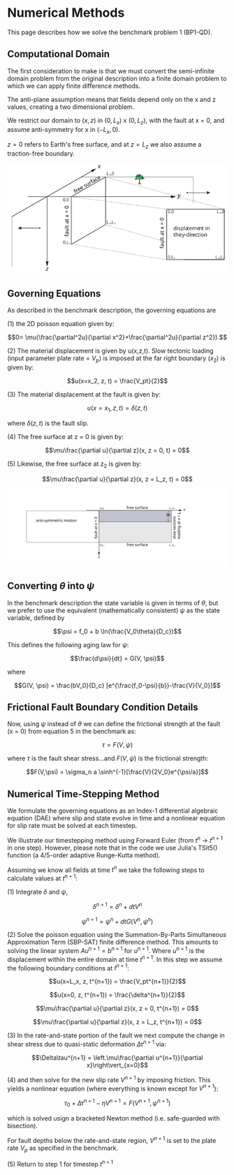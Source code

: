 # Numerical Methods
This page describes how we solve the benchmark problem 1 (BP1-QD).

## Computational Domain
The first consideration to make is that we must convert the semi-infinite domain problem from the original description into a finite domain problem to which we can apply finite difference methods.

The anti-plane assumption means that fields depend only on the x and z values, creating a two dimensional problem.

We restrict our domain to $(x, z)$ in $(0, L_x)$ x $(0, L_z)$, with the fault at x = 0, and assume anti-symmetry for x in $(-L_x, 0)$. 

$z = 0$ refers to Earth's free surface, and at $z = L_z$ we also assume a traction-free boundary. 

![BP schematic 1](img/BP_schematic_1.svg)

## Governing Equations
As described in the benchmark description, the governing equations are

(1) the 2D poisson equation given by:
```math
0= \mu(\frac{\partial^2u}{\partial x^2}+\frac{\partial^2u}{\partial z^2}).
```

(2) The material displacement is given by u(x,z,t). Slow tectonic loading (input parameter plate rate = $V_p$) is imposed at the far right boundary ($x_2$) is given by:
```math
u(x=x_2, z, t) = \frac{V_pt}{2}
```

(3) The material displacement at the fault is given by:
```math
u(x=x_1, z, t) = \delta(z,t)
```
where $\delta(z, t)$ is the fault slip.

(4) The free surface at z = 0 is given by:
```math
\mu\frac{\partial u}{\partial z}(x, z = 0, t) = 0
```

(5) Likewise, the free surface at z<sub>2</sub> is given by:
```math
\mu\frac{\partial u}{\partial z}(x, z = L_z, t) = 0
```

![BP schematic 2](img/BP_schematic_2.svg)

## Converting $\theta$ into $\psi$
In the benchmark description the state variable is given in terms of $\theta$, but we prefer to use the equivalent (mathematically consistent) $\psi$ as the state variable, defined by

```math
\psi = f_0 + b \ln(\frac{V_0\theta}{D_c})
```
This defines the following aging law for $\psi$:
```math
\frac{d\psi}{dt} = G(V, \psi)
```
where
```math
G(V, \psi) = \frac{bV_0}{D_c} [e^{\frac{f_0-\psi}{b}}-\frac{V}{V_0}]
```

## Frictional Fault Boundary Condition Details
Now, using $\psi$ instead of $\theta$ we can define the frictional strength at the fault (x = 0) from equation 5 in the benchmark as:

```math
\tau = F(V,\psi)
```
where $\tau$ is the fault shear stress...and $F(V,\psi)$ is the frictional strength:

```math
F(V,\psi) = \sigma_n a \sinh^{-1}[\frac{V}{2V_0}e^{\psi/a}]
```

## Numerical Time-Stepping Method
We formulate the governing equations as an Index-1 differential algebraic equation (DAE) where slip and state evolve in time and a nonlinear equation for slip rate must be solved at each timestep.

We illustrate our timestepping method using Forward Euler (from $t^n$ -> $t^{n+1}$ in one step). However, please note that in the code we use Julia's TSit5() function (a 4/5-order adaptive Runge-Kutta method). 

Assuming we know all fields at time $t^n$ we take the following steps to calculate values at $t^{n+1}$:

(1) Integrate $\delta$ and $\psi$, 
```math
\delta^{n+1} = \delta^n + dt V^n 
```
```math
\psi^{n+1} = \psi^n + dt G(V^n, \psi^n)
```
(2) Solve the poisson equation using the Summation-By-Parts Simultaneous Approximation Term (SBP-SAT) finite difference method.
This amounts to solving the linear system $Au^{n+1} = b^{n+1}$ for $u^{n+1}$. Where $u^{n+1}$ is the displacement within the entire domain at time $t^{n+1}$. In this step we assume the following boundary conditions at $t^{n+1}$:
```math
u(x=L_x, z, t^{n+1}) = \frac{V_pt^{n+1}}{2}
```
```math
u(x=0, z, t^{n+1}) = \frac{\delta^{n+1}}{2}
```
```math
\mu\frac{\partial u}{\partial z}(x, z = 0, t^{n+1}) = 0
```
```math
\mu\frac{\partial u}{\partial z}(x, z = L_z, t^{n+1}) = 0
```

(3) In the rate-and-state portion of the fault we next compute the change in shear stress due to quasi-static deformation $\Delta \tau^{n+1}$ via:
```math
\Delta\tau^{n+1} = \left.\mu\frac{\partial u^{n+1}}{\partial x}\right\vert_{x=0}
```

(4) and then solve for the new slip rate $V^{n+1}$ by imposing friction. This yields a nonlinear equation (where everything is known except for $V^{n+1}$):
```math
\tau_0 + \Delta\tau^{n+1} - \eta V^{n+1} = F(V^{n+1}, \psi^{n+1}) 
```
which is solved usign a bracketed Newton method (i.e. safe-guarded with bisection). 

For fault depths below the rate-and-state region, $V^{n+1}$ is set to the plate rate $V_p$ as specified in the benchmark. 

(5) Return to step 1 for timestep $t^{n+1}$


